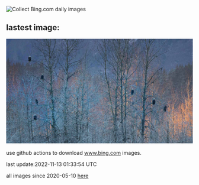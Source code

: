 ![Collect Bing.com daily images](https://github.com/counter2015/bing-daily-images/workflows/Collect%20Bing.com%20daily%20images/badge.svg)
## lastest image:
![](images/HainesEagle.jpg)

use github actions to download www.bing.com images.

last update:2022-11-13 01:33:54 UTC

all images since 2020-05-10 [here](https://github.com/counter2015/bing-daily-images/tree/master/images) 
